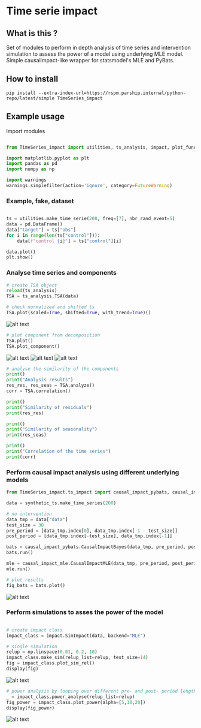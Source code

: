 # Time serie impact 

## What is this ?

Set of modules to perform in depth analysis of time series and intervention simulation to assess the power of a model using underlying MLE model. Simple causalimpact-like wrapper for statsmodel's MLE  and PyBats. 

## How to install

```
pip install --extra-index-url=https://rspm.parship.internal/python-repo/latest/simple TimeSeries_impact
```

## Example usage

Import modules
```python 

from TimeSeries_impact import utilities, ts_analysis, impact, plot_functions

import matplotlib.pyplot as plt 
import pandas as pd
import numpy as np

import warnings
warnings.simplefilter(action='ignore', category=FutureWarning)
```

### Example, fake, dataset
```python

ts = utilities.make_time_serie(200, freq=[7], nbr_rand_event=5)
data = pd.DataFrame()
data["target"] = ts["obs"]
for i in range(len(ts["control"])):
    data[f"control {i}"] = ts["control"][i]

data.plot()
plt.show()
```

### Analyse time series and components
```python
# create TSA object
reload(ts_analysis)
TSA = ts_analysis.TSA(data)
```

```python
# check normalized and shifted ts
TSA.plot(scaled=True, shifted=True, with_trend=True)()
```
![alt text](images/ts_an_scaled.png)

```python
# plot component from decomposition
TSA.plot()
TSA.plot_component()
```
![alt text](images/ts_an_comp_resid.png)
![alt text](images/ts_an_comp_trend.png)
![alt text](images/ts_an_comp_seas.png)

```python
# analyse the similarity of the components
print()
print("Analysis results")
res_res, res_seas = TSA.analyze()
corr = TSA.correlation()

print()
print("Similarity of residuals")
print(res_res)

print()
print("Similarity of seasonality")
print(res_seas)

print()
print("Correlation of the time series")
print(corr)
```

### Perform causal impact analysis using different underlying models
```python
from TimeSeries_impact.ts_impact import causal_impact_pybats, causal_impact_mle

data = synthetic_ts.make_time_series(200)

# no intervention
data_tmp = data["data"]
test_size = 30
pre_period = [data_tmp.index[0], data_tmp.index[-1 - test_size]]
post_period = [data_tmp.index[-test_size], data_tmp.index[-1]]

bats = causal_impact_pybats.CausalImpactBayes(data_tmp, pre_period, post_period)
bats.run()

mle = causal_impact_mle.CausalImpactMLE(data_tmp, pre_period, post_period)
mle.run()
```

```python
# plot results  
fig_bats = bats.plot()
```
![alt text](images/ts_imp_pybats.png)


### Perform simulations to asses the power of the model
```python

# create impact class
impact_class = impact.SimImpact(data, backend="MLE")

# single simulation
relup = np.linspace(0.01, 0.2, 10)
impact_class.make_sim(relup_list=relup, test_size=14)
fig = impact_class.plot_sim_rel()
display(fig)
```
![alt text](images/ts_impact_sim.png)

```python
# power analysis by looping over different pre- and post- period lengths
_ = impact_class.power_analyse(relup_list=relup)
fig_power = impact_class.plot_power(alpha=[5,10,20])
display(fig_power)
```
![alt text](images/ts_imp_power.png)

